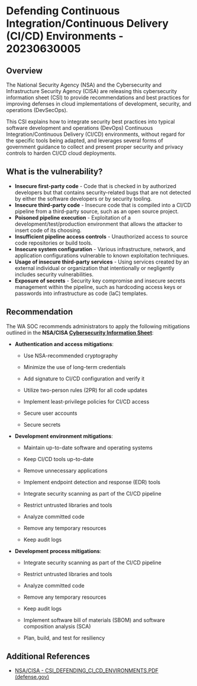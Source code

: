 # Defending Continuous Integration/Continuous Delivery (CI/CD) Environments - 20230630005

## Overview

The National Security Agency (NSA) and the Cybersecurity and Infrastructure Security
Agency (CISA) are releasing this cybersecurity information sheet (CSI) to provide
recommendations and best practices for improving defenses in cloud implementations
of development, security, and operations (DevSecOps).

This CSI explains how to integrate security best practices into typical software development and operations
(DevOps) Continuous Integration/Continuous Delivery (CI/CD) environments, without
regard for the specific tools being adapted, and leverages several forms of government
guidance to collect and present proper security and privacy controls to harden CI/CD
cloud deployments.

## What is the vulnerability?

- **Insecure first-party code** - Code that is checked in by authorized developers but that contains security-related bugs that are not detected by either the software developers or by security tooling.
- **Insecure third-party code** - Insecure code that is compiled into a CI/CD pipeline from a third-party source, such as an open source project.
- **Poisoned pipeline execution** - Exploitation of a development/test/production environment that allows the attacker to insert code of its choosing.
- **Insufficient pipeline access controls** - Unauthorized access to source code repositories or build tools.
- **Insecure system configuration** - Various infrastructure, network, and application configurations vulnerable to known exploitation techniques.
- **Usage of insecure third-party services** - Using services created by an external individual or organization that intentionally or negligently includes security vulnerabilities.
- **Exposure of secrets** - Security key compromise and insecure secrets management within the pipeline, such as hardcoding access keys or passwords into infrastructure as code (laC) templates.

## Recommendation

The WA SOC recommends administrators to apply the following mitigations outlined in the **NSA/CISA [Cybersecurity Information Sheet](https://media.defense.gov/2023/Jun/28/2003249466/-1/-1/0/CSI_DEFENDING_CI_CD_ENVIRONMENTS.PDF)**:

- **Authentication and access mitigations**:

    - Use NSA-recommended cryptography

    - Minimize the use of long-term credentials

    - Add signature to CI/CD configuration and verify it

    - Utilize two-person rules (2PR) for all code updates

    - Implement least-privilege policies for CI/CD access

    - Secure user accounts

    - Secure secrets

- **Development environment mitigations**:

    - Maintain up-to-date software and operating systems

    - Keep CI/CD tools up-to-date

    - Remove unnecessary applications

    - Implement endpoint detection and response (EDR) tools

    - Integrate security scanning as part of the CI/CD pipeline

    - Restrict untrusted libraries and tools

    - Analyze committed code

    - Remove any temporary resources

    - Keep audit logs

- **Development process mitigations**:

    - Integrate security scanning as part of the CI/CD pipeline

    - Restrict untrusted libraries and tools

    - Analyze committed code

    - Remove any temporary resources

    - Keep audit logs

    - Implement software bill of materials (SBOM) and software composition analysis (SCA)

    - Plan, build, and test for resiliency

## Additional References

- [NSA/CISA - CSI_DEFENDING_CI_CD_ENVIRONMENTS.PDF (defense.gov)](https://media.defense.gov/2023/Jun/28/2003249466/-1/-1/0/CSI_DEFENDING_CI_CD_ENVIRONMENTS.PDF)
